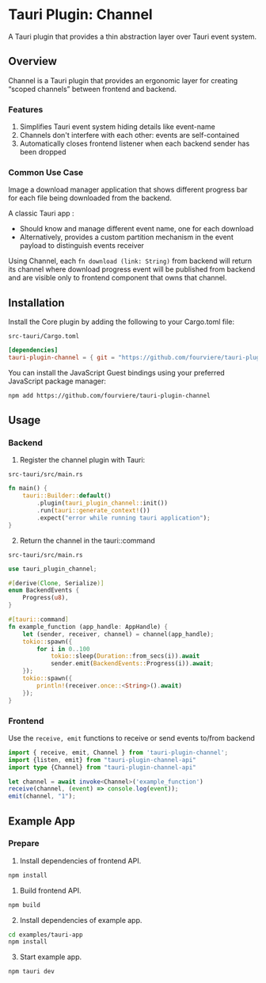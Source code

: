 # Tauri Plugin: Channel

A Tauri plugin that provides a thin abstraction layer over Tauri event system.

## Overview

Channel is a Tauri plugin that provides an ergonomic layer for creating “scoped channels” between frontend and backend.

### Features

1. Simplifies Tauri event system hiding details like event-name 
2. Channels don't interfere with each other: events are self-contained 
3. Automatically closes frontend listener when each backend sender has been dropped

### Common Use Case

Image a download manager application that shows different progress bar for each file being downloaded from the backend. 

A classic Tauri app :
- Should know and manage different event name, one for each download
- Alternatively, provides a custom partition mechanism in the event payload to distinguish events receiver

Using Channel, each `fn download (link: String)` from backend will return its channel where download progress event will be published from backend and are visible only to frontend component that owns that channel.


## Installation

Install the Core plugin by adding the following to your Cargo.toml file:

`src-tauri/Cargo.toml`

```toml
[dependencies]
tauri-plugin-channel = { git = "https://github.com/fourviere/tauri-plugin-channel" }
```

You can install the JavaScript Guest bindings using your preferred JavaScript package manager:

```bash
npm add https://github.com/fourviere/tauri-plugin-channel
```

## Usage

### Backend

1. Register the channel plugin with Tauri:

`src-tauri/src/main.rs`

```rust
fn main() {
    tauri::Builder::default()
        .plugin(tauri_plugin_channel::init())
        .run(tauri::generate_context!())
        .expect("error while running tauri application");
}
```

2. Return the channel in the tauri::command

`src-tauri/src/main.rs`

```rust
use tauri_plugin_channel;

#[derive(Clone, Serialize)]
enum BackendEvents {
    Progress(u8),
}

#[tauri::command]
fn example_function (app_handle: AppHandle) {
    let (sender, receiver, channel) = channel(app_handle);
    tokio::spawn({
        for i in 0..100
            tokio::sleep(Duration::from_secs(i)).await
            sender.emit(BackendEvents::Progress(i)).await;
    });
    tokio::spawn({
        println!(receiver.once::<String>().await)
    });
}
```

### Frontend

Use the `receive, emit` functions to receive or send events to/from backend

```typescript
import { receive, emit, Channel } from 'tauri-plugin-channel';
import {listen, emit} from "tauri-plugin-channel-api"
import type {Channel} from "tauri-plugin-channel-api"

let channel = await invoke<Channel>('example_function')
receive(channel, (event) => console.log(event));
emit(channel, "1");
```

## Example App

### Prepare

1. Install dependencies of frontend API.

```bash
npm install 
```

1. Build frontend API.

```bash
npm build
```

2. Install dependencies of example app.

```bash
cd examples/tauri-app
npm install
```

3. Start example app.

```bash
npm tauri dev
```
